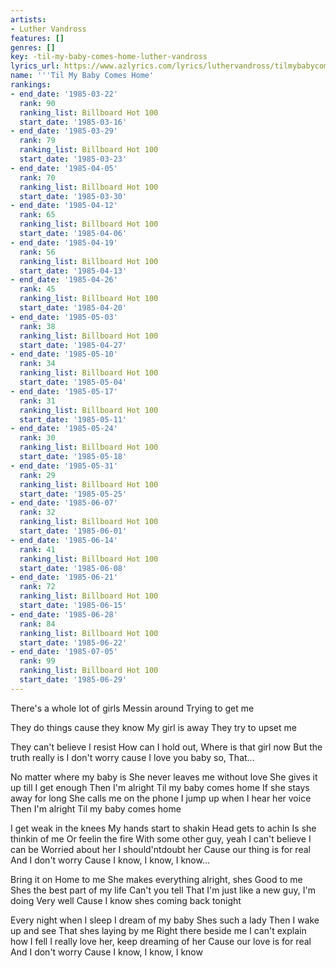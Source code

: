 ```yaml
---
artists:
- Luther Vandross
features: []
genres: []
key: -til-my-baby-comes-home-luther-vandross
lyrics_url: https://www.azlyrics.com/lyrics/luthervandross/tilmybabycomeshome.html
name: '''Til My Baby Comes Home'
rankings:
- end_date: '1985-03-22'
  rank: 90
  ranking_list: Billboard Hot 100
  start_date: '1985-03-16'
- end_date: '1985-03-29'
  rank: 79
  ranking_list: Billboard Hot 100
  start_date: '1985-03-23'
- end_date: '1985-04-05'
  rank: 70
  ranking_list: Billboard Hot 100
  start_date: '1985-03-30'
- end_date: '1985-04-12'
  rank: 65
  ranking_list: Billboard Hot 100
  start_date: '1985-04-06'
- end_date: '1985-04-19'
  rank: 56
  ranking_list: Billboard Hot 100
  start_date: '1985-04-13'
- end_date: '1985-04-26'
  rank: 45
  ranking_list: Billboard Hot 100
  start_date: '1985-04-20'
- end_date: '1985-05-03'
  rank: 38
  ranking_list: Billboard Hot 100
  start_date: '1985-04-27'
- end_date: '1985-05-10'
  rank: 34
  ranking_list: Billboard Hot 100
  start_date: '1985-05-04'
- end_date: '1985-05-17'
  rank: 31
  ranking_list: Billboard Hot 100
  start_date: '1985-05-11'
- end_date: '1985-05-24'
  rank: 30
  ranking_list: Billboard Hot 100
  start_date: '1985-05-18'
- end_date: '1985-05-31'
  rank: 29
  ranking_list: Billboard Hot 100
  start_date: '1985-05-25'
- end_date: '1985-06-07'
  rank: 32
  ranking_list: Billboard Hot 100
  start_date: '1985-06-01'
- end_date: '1985-06-14'
  rank: 41
  ranking_list: Billboard Hot 100
  start_date: '1985-06-08'
- end_date: '1985-06-21'
  rank: 72
  ranking_list: Billboard Hot 100
  start_date: '1985-06-15'
- end_date: '1985-06-28'
  rank: 84
  ranking_list: Billboard Hot 100
  start_date: '1985-06-22'
- end_date: '1985-07-05'
  rank: 99
  ranking_list: Billboard Hot 100
  start_date: '1985-06-29'
---
```


There's a whole lot of girls
Messin around
Trying to get me

They do things cause they know
My girl is away
They try to upset me

They can't believe I resist
How can I hold out,
Where is that girl now
But the truth really is
I don't worry cause I love you baby so, That...


No matter where my baby is
She never leaves me without love
She gives it up till I get enough
Then I'm alright
Til my baby comes home
If she stays away for long
She calls me on the phone
I jump up when I hear her voice
Then I'm alright
Til my baby comes home

I get weak in the knees
My hands start to shakin
Head gets to achin
Is she thinkin of me
Or feelin the fire
With some other guy, yeah
I can't believe I can be
Worried about her
I should'ntdoubt her
Cause our thing is for real
And I don't worry
Cause I know, I know, I know...



Bring it on
Home to me
She makes everything alright, shes
Good to me
Shes the best part of my life
Can't you tell
That I'm just like a new guy, I'm doing
Very well
Cause I know shes coming back tonight

Every night when I sleep
I dream of my baby
Shes such a lady
Then I wake up and see
That shes laying by me
Right there beside me
I can't explain how I fell
I really love her, keep dreaming of her
Cause our love is for real
And I don't worry
Cause I know, I know, I know





